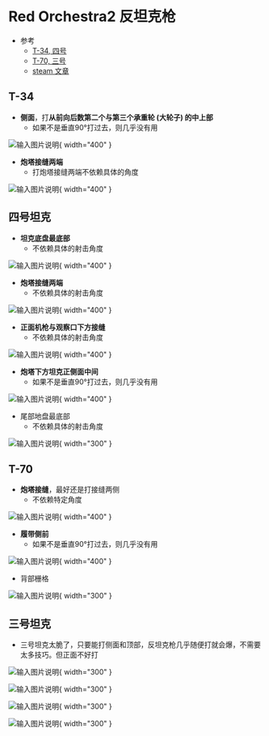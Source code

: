 # Red Orchestra2 反坦克枪


* 参考
	* [T-34, 四号](https://www.youtube.com/watch?v=PDpiXSVo2cI)
	* [T-70, 三号](https://www.youtube.com/watch?v=N4_Qw5dyjyE)
	* [steam 文章](https://steamcommunity.com/sharedfiles/filedetails/?id=416647696)


## T-34

* **侧面**，打**从前向后数第二个与第三个承重轮 (大轮子) 的中上部**
	* 如果不是垂直90°打过去，则几乎没有用

![输入图片说明](https://github.com/ymma98/picx-images-hosting/raw/master/20241217/image.32i0tbognl.webp){ width="400" }


* **炮塔接缝两端**
	* 打炮塔接缝两端不依赖具体的角度

![输入图片说明](https://github.com/ymma98/picx-images-hosting/raw/master/20241217/image.41y46hze0v.webp){ width="400" }


## 四号坦克

* **坦克底盘最底部**
	* 不依赖具体的射击角度

![输入图片说明](https://github.com/ymma98/picx-images-hosting/raw/master/20241217/image.86tpim55ab.webp){ width="400" }


* **炮塔接缝两端**
	* 不依赖具体的射击角度

![输入图片说明](https://github.com/ymma98/picx-images-hosting/raw/master/20241217/image.8l059hh4tb.webp){ width="400" }

* **正面机枪与观察口下方接缝**
	* 不依赖具体的射击角度

![输入图片说明](https://github.com/ymma98/picx-images-hosting/raw/master/20241217/image.1lbvrleb5n.webp){ width="400" }


* **炮塔下方坦克正侧面中间**
	* 如果不是垂直90°打过去，则几乎没有用

![输入图片说明](https://github.com/ymma98/picx-images-hosting/raw/master/20241217/image.4uazo8xyk0.webp){ width="400" }


* 尾部地盘最底部
	* 不依赖具体的射击角度

![输入图片说明](https://github.com/ymma98/picx-images-hosting/raw/master/20241217/image.7lk1wbi1df.webp){ width="300" }


## T-70

* **炮塔接缝**，最好还是打接缝两侧
	* 不依赖特定角度

![输入图片说明](https://github.com/ymma98/picx-images-hosting/raw/master/20241217/image.70aea1h225.webp){ width="400" }


* **履带侧前**
	* 如果不是垂直90°打过去，则几乎没有用

![输入图片说明](https://github.com/ymma98/picx-images-hosting/raw/master/20241217/image.8vmz2np3uf.webp){ width="400" }


* 背部栅格

![输入图片说明](https://github.com/ymma98/picx-images-hosting/raw/master/20241217/image.10285b51il.webp){ width="300" }


## 三号坦克

* 三号坦克太脆了，只要能打侧面和顶部，反坦克枪几乎随便打就会爆，不需要太多技巧。但正面不好打

![输入图片说明](https://github.com/ymma98/picx-images-hosting/raw/master/20241224/image.70aekgo15p.webp){ width="300" }



![输入图片说明](https://github.com/ymma98/picx-images-hosting/raw/master/20241224/image.45r0a63ei.webp){ width="300" }

![输入图片说明](https://github.com/ymma98/picx-images-hosting/raw/master/20241224/image.2oblcx6x4q.webp){ width="300" }


![输入图片说明](./imgs/2024-RO2反坦克枪/AOjO9BhbbhJJwFT3.png){ width="300" }





<!--stackedit_data:
eyJoaXN0b3J5IjpbMTkwNDAwNzk2MSwtOTU5MjM4MTg3LC0yMD
QyNTIyNDcxLC02ODkyNzA5MF19
-->
